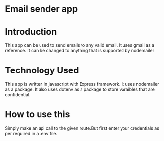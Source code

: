 # Email sender app
# Introduction
  This app can be used to send emails to any valid email. It uses gmail as a reference. It can be changed to anything that is supported by nodemailer

# Technology Used
  This app is written in javascript with Express framework. It uses nodemailer as a package. It also uses dotenv as a package to store varaibles that are confidential.

# How to use this
 Simply make an api call to the given route.But first enter your credentials as per required in a .env file.
